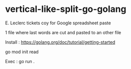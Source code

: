 # vertical-like-split-go-golang
E. Leclerc tickets coy for Google spreadsheet paste

1 file where last words are cut and pasted to an other file

Install : https://golang.org/doc/tutorial/getting-started

go mod init read

Exec : go run .
